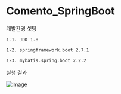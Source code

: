 # Comento_SpringBoot 

개발환경 셋팅

    1-1. JDK 1.8

    1-2. springframework.boot 2.7.1

    1-3. mybatis.spring.boot 2.2.2

실행 결과

  ![image](https://user-images.githubusercontent.com/84260096/176841467-ad8fdcaa-d43d-423d-8f52-650dc7f9b860.png)
